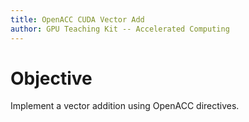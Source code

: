 ```yaml
---
title: OpenACC CUDA Vector Add
author: GPU Teaching Kit -- Accelerated Computing
---
```


# Objective

Implement a vector addition using OpenACC directives.
